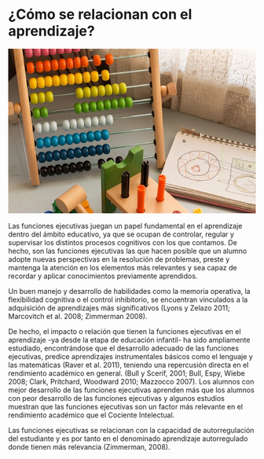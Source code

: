# ¿Cómo se relacionan con el aprendizaje?


![ábaco. Imagen tomada de Pixabay](img/child-2205449_640.jpg)

Las funciones ejecutivas juegan un papel fundamental en el aprendizaje dentro del ámbito educativo, ya que se ocupan de controlar, regular y supervisar los distintos procesos cognitivos con los que contamos. De hecho, son las funciones ejecutivas las que hacen posible que un alumno adopte nuevas perspectivas en la resolución de problemas, preste y mantenga la atención en los elementos más relevantes y sea capaz de recordar y aplicar conocimientos previamente aprendidos.

Un buen manejo y desarrollo de habilidades como la memoria operativa, la flexibilidad cognitiva o el control inhibitorio, se encuentran vinculados a la adquisición de aprendizajes más significativos (Lyons y Zelazo 2011; Marcovitch et al. 2008; Zimmerman 2008).
  
De hecho, el impacto o relación que tienen la funciones ejecutivas en el aprendizaje -ya desde la etapa de educación infantil- ha sido ampliamente estudiado, encontrándose que el desarrollo adecuado de las funciones ejecutivas, predice aprendizajes instrumentales básicos como el lenguaje y las matemáticas (Raver et al. 2011), teniendo una repercusión directa en el rendimiento académico en general. (Bull y Scerif, 2001; Bull, Espy, Wiebe 2008; Clark, Pritchard, Woodward 2010; Mazzocco 2007). Los alumnos con mejor desarrollo de las funciones ejecutivas aprenden más que los alumnos con peor desarrollo de las funciones ejecutivas y algunos estudios muestran que las funciones ejecutivas son un factor más relevante en el rendimiento académico que el Cociente Intelectual.

Las funciones ejecutivas se relacionan con la capacidad de autorregulación del estudiante y es por tanto en el denominado aprendizaje autorregulado donde tienen más relevancia (Zimmerman, 2008).